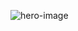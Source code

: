 ![hero-image](https://user-images.githubusercontent.com/39031660/204711672-8d0a5858-d9e9-4c5a-ae93-3811ecccf819.png)
